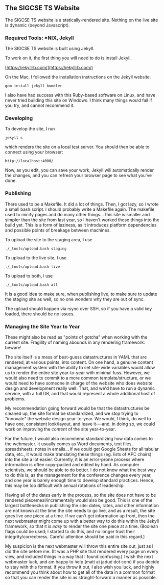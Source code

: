 ## The SIGCSE TS Website

The SIGCSE TS website is a statically-rendered site. Nothing on the live site is dynamic (beyond Javascript). 

### Required Tools: *NIX, Jekyll

The SIGCSE TS website is built using Jekyll.

To work on it, the first thing you will need to do is install Jekyll. 

[https://jekyllrb.com/](https://jekyllrb.com/)

On the Mac, I followed the installation instructions on the Jekyll website. 

    gem install jekyll bundler

I also have had success with this Ruby-based software on Linux, and have never tried building this site on Windows. I think many things would fail if you try, and cannot recommend it.

### Developing

To develop the site, I run

    jekyll s

which renders the site on a local test server. You should then be able to connect using your browser:

    http://localhost:4000/

Now, as you edit, you can save your work, Jekyll will automatically render the changes, and you can refresh your browser page to see what you've done.

### Publishing

There used to be a Makefile. It did a lot of things. Then, I got lazy, so I wrote a small bash script. I should probably write a Makefile again. The makefile used to minify pages and do many other things... this site is smaller and simpler than the site from last year, so I haven't worked those things into the build yet. This is a form of laziness, as it introduces platform dependencies and possible points of breakage between machines.

To upload the site to the staging area, I use

    ./_tools/upload.bash staging

To upload to the live site, I use

    ./_tools/upload.bash live

To upload to both, I use

    ./_tools/upload.bash all

It is a good idea to make sure, when publishing live, to make sure to update the staging site as well, so no one wonders why they are out of sync.

The upload should happen via rsync over SSH, so if you have a valid key loaded, there should be no issues.

### Managing the Site Year to Year

These might also be read as "points of gotcha" when working with the current site. Fragility of naming abounds in any rendering framework: beware!

The site itself is a mess of best-guess datastructures in YAML that are rendered, at various points, into content. On one hand, a genuine content management system with the ability to set site-wide variables would allow us to render the entire site year-to-year with minimal fuss. However, we would also need to commit to a more common template/structure, or we would need to have someone in charge of the website who does website design and development really well. That, and we'd have to run a dynamic service, with a full DB, and that would represent a whole additional host of problems.

My recommendation going forward would be that the datastructures be cleaned up, the site format be standardized, and we stop trying to "innovate" the website design year-to-year. We would, I think, do well to have one, consistent look/layout, and leave it---and, in doing so, we could work on improving the *content* of the site year-to-year.

For the future, I would also recommend standardizing how data comes to the webmaster. It usually comes as Word documents, text files, spreadsheets, notes in emails... if we could get Google Sheets for all tabular data, etc., it would make translating these things (eg. lists of APC chairs) into the site a lot easier. Currently, it is an error-prone process where information is often copy-pasted and edited by hand. As computer scientists, we should be able to do better. I do not know what the best way to do this is, as the management for the conference changes every year, and one year is barely enough time to develop standard practices. Hence, this may be too difficult with annual rotations of leadership.

Having all of the dates early in the process, so the site does not have to be rendered piecemeal/incrementally would also be good. This is one of the largest bottlenecks in publishing the site: dates, rates, and other information are not known at the time the site needs to go live, and as a result, the site goes live one piece at a time. If we can't get information up front, then the next webmaster might come up with a better way to do this within the Jekyll framework, so that it is *easy* to render the site one piece at a time. (Boolean flags could be used; I started to do this, and no longer trust their integrity/correctness. Careful attention should be paid in this regard.)

My suspicion is the next webmaster will throw this entire site out, just as I did the site before me. (It was a PHP site that rendered every page on every view, and included things in a way that I found confusing.) I wish the next webmaster luck, and am happy to help (matt at jadud dot com) if you decide to stay with this format. If you throw it out, I also wish you luck, and highly recommend you think about how to get all of the data in a common format so that you can render the site in as straight-forward a manner as possible.


